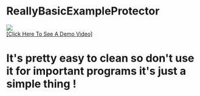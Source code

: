 # ReallyBasicExampleProtector

[![](https://www.codefactor.io/repository/github/HideakiAtsuyo/ReallyBasicExampleProtector/badge)](https://www.codefactor.io/repository/github/HideakiAtsuyo/ReallyBasicExampleProtector)<br>[[Click Here To See A Demo Video]](https://i.imgur.com/5ZLkSUX.mp4)<br><h1>It's pretty easy to clean so don't use it for important programs it's just a simple thing !</h1>
